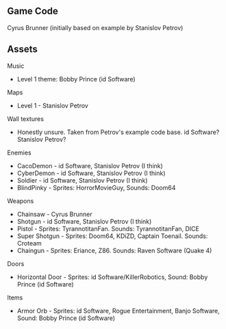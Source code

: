 ## Game Code
Cyrus Brunner (initially based on example by Stanislov Petrov)

## Assets

Music
- Level 1 theme: Bobby Prince (id Software)

Maps
- Level 1 - Stanislov Petrov

Wall textures
- Honestly unsure. Taken from Petrov's example code base. id Software? Stanislov Petrov?

Enemies
- CacoDemon - id Software, Stanislov Petrov (I think)
- CyberDemon - id Software, Stanislov Petrov (I think)
- Soldier - id Software, Stanislov Petrov (I think)
- BlindPinky - Sprites: HorrorMovieGuy, Sounds: Doom64

Weapons
- Chainsaw - Cyrus Brunner
- Shotgun - id Software, Stanislov Petrov (I think)
- Pistol - Sprites: TyrannotitanFan. Sounds: TyrannotitanFan, DICE
- Super Shotgun - Sprites: Doom64, KDiZD, Captain Toenail. Sounds: Croteam
- Chaingun - Sprites: Eriance, Z86. Sounds: Raven Software (Quake 4)

Doors
- Horizontal Door - Sprites: id Software/KillerRobotics, Sound: Bobby Prince (id Software)

Items
- Armor Orb - Sprites: id Software, Rogue Entertainment, Banjo Software, Sound: Bobby Prince (id Software)